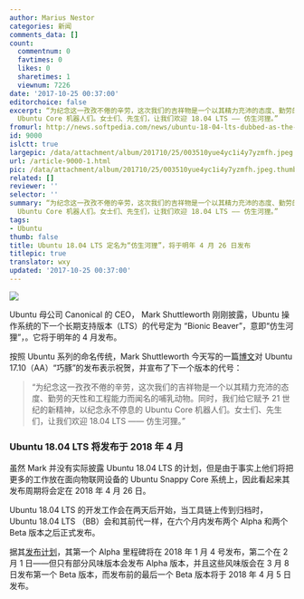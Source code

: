 ```yaml
---
author: Marius Nestor
categories: 新闻
comments_data: []
count:
  commentnum: 0
  favtimes: 0
  likes: 0
  sharetimes: 1
  viewnum: 7226
date: '2017-10-25 00:37:00'
editorchoice: false
excerpt: “为纪念这一孜孜不倦的辛劳，这次我们的吉祥物是一个以其精力充沛的态度、勤劳的天性和工程能力而闻名的哺乳动物。同时，我们给它赋予 21 世纪的新精神，以纪念永不停息的
  Ubuntu Core 机器人们。女士们、先生们，让我们欢迎 18.04 LTS —— 仿生河狸。”
fromurl: http://news.softpedia.com/news/ubuntu-18-04-lts-dubbed-as-the-bionic-beaver-launches-april-26-2018-518186.shtml
id: 9000
islctt: true
largepic: /data/attachment/album/201710/25/003510yue4yc1i4y7yzmfh.jpeg
url: /article-9000-1.html
pic: /data/attachment/album/201710/25/003510yue4yc1i4y7yzmfh.jpeg.thumb.jpg
related: []
reviewer: ''
selector: ''
summary: “为纪念这一孜孜不倦的辛劳，这次我们的吉祥物是一个以其精力充沛的态度、勤劳的天性和工程能力而闻名的哺乳动物。同时，我们给它赋予 21 世纪的新精神，以纪念永不停息的
  Ubuntu Core 机器人们。女士们、先生们，让我们欢迎 18.04 LTS —— 仿生河狸。”
tags:
- Ubuntu
thumb: false
title: Ubuntu 18.04 LTS 定名为“仿生河狸”，将于明年 4 月 26 日发布
titlepic: true
translator: wxy
updated: '2017-10-25 00:37:00'
---
```


![](/data/attachment/album/201710/25/003510yue4yc1i4y7yzmfh.jpeg)


Ubuntu 母公司 Canonical 的 CEO， Mark Shuttleworth 刚刚披露，Ubuntu 操作系统的下一个长期支持版本（LTS）的代号定为 “Bionic Beaver”，意即“仿生河狸”，。它将于明年的 4 月发布。


按照 Ubuntu 系列的命名传统，Mark Shuttleworth 今天写的一篇[博文](http://www.markshuttleworth.com/archives/1518)对 Ubuntu 17.10（AA）“巧豚”的发布表示祝贺，并宣布了下一个版本的代号：



> 
> “为纪念这一孜孜不倦的辛劳，这次我们的吉祥物是一个以其精力充沛的态度、勤劳的天性和工程能力而闻名的哺乳动物。同时，我们给它赋予 21 世纪的新精神，以纪念永不停息的 Ubuntu Core 机器人们。女士们、先生们，让我们欢迎 18.04 LTS —— 仿生河狸。”
> 
> 
> 


### Ubuntu 18.04 LTS 将发布于 2018 年 4 月


虽然 Mark 并没有实际披露 Ubuntu 18.04 LTS 的计划，但是由于事实上他们将把更多的工作放在面向物联网设备的 Ubuntu Snappy Core 系统上，因此看起来其发布周期将会定在 2018 年 4 月 26 日。


Ubuntu 18.04 LTS 的开发工作会在两天后开始，当工具链上传到归档时， Ubuntu 18.04 LTS （BB）会和其前代一样，在六个月内发布两个 Alpha 和两个 Beta 版本之后正式发布。


据其[发布计划](https://wiki.ubuntu.com/BionicBeaver/ReleaseSchedule)，其第一个 Alpha 里程碑将在 2018 年 1 月 4 号发布，第二个在 2 月 1 日——但只有部分风味版本会发布 Alpha 版本，并且这些风味版会在 3 月 8 日发布第一个 Beta 版本，而发布前的最后一个 Beta 版本将于 2018 年 4 月 5 日发布。